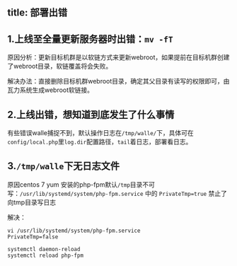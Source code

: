 title: 部署出错
---

1.上线至全量更新服务器时出错：`mv -fT`
---------------------------------

原因分析：更新目标机群是以软链方式来更新webroot，如果提前在目标机群创建了webroot目录，软链覆盖将会失败。

解决办法：直接删除目标机群webroot目录，确定其父目录有读写的权限即可，由瓦力系统生成webroot软链接。

2.上线出错，想知道到底发生了什么事情
-------------------------------

有些错误walle捕捉不到，默认操作日志在`/tmp/walle/`下，具体可在`config/local.php`里`log.dir`配置路径，`tail`着日志，部署看日志。

3.`/tmp/walle`下无日志文件
------------------------
原因centos 7 yum 安装的php-fpm默认`/tmp`目录不可写：`/usr/lib/systemd/system/php-fpm.service` 中的 `PrivateTmp=true` 禁止了向tmp目录写日志

解决：

```
vi /usr/lib/systemd/system/php-fpm.service
PrivateTmp=false

systemctl daemon-reload
systemctl reload php-fpm
```